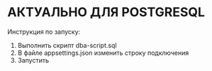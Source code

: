 
# __АКТУАЛЬНО ДЛЯ POSTGRESQL__

Инструкция по запуску:

1.  Выполнить скрипт dba-script.sql
2.  В файле appsettings.json изменить строку подключения
3.  Запустить
